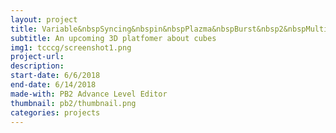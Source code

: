 ```yaml
---
layout: project
title: Variable&nbspSyncing&nbspin&nbspPlazma&nbspBurst&nbsp2&nbspMultiplayer
subtitle: An upcoming 3D platfomer about cubes
img1: tcccg/screenshot1.png
project-url:
description:
start-date: 6/6/2018
end-date: 6/14/2018
made-with: PB2 Advance Level Editor
thumbnail: pb2/thumbnail.png
categories: projects
---
```



